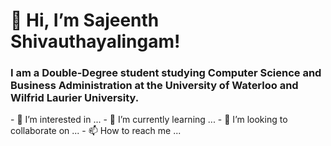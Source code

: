 <h1 align ="left">👋 Hi, I’m Sajeenth Shivauthayalingam!</h1>
<h3> I am a Double-Degree student studying Computer Science and Business Administration at the University of Waterloo and Wilfrid Laurier University.</h3>
- 👀 I’m interested in ...
- 🌱 I’m currently learning ...
- 💞️ I’m looking to collaborate on ...
- 📫 How to reach me ...

<!---
sajeenth/sajeenth is a ✨ special ✨ repository because its `README.md` (this file) appears on your GitHub profile.
You can click the Preview link to take a look at your changes.
--->
